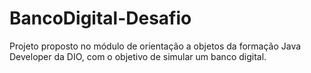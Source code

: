 # BancoDigital-Desafio
Projeto proposto no módulo de orientação a objetos da formação Java Developer da DIO, com o objetivo de simular um banco digital.

